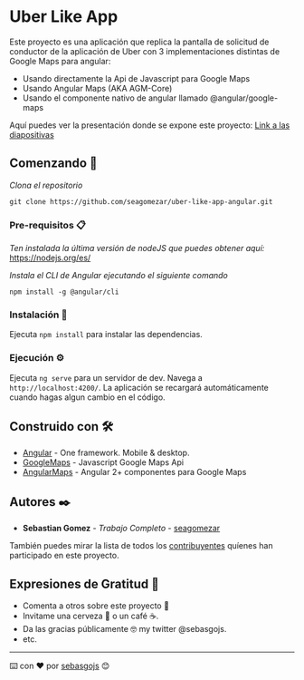 # Uber Like App

Este proyecto es una aplicación que replica la pantalla de solicitud de conductor de la aplicación de Uber con 3 implementaciones distintas de Google Maps para angular:

- Usando directamente la Api de Javascript para Google Maps
- Usando Angular Maps (AKA AGM-Core)
- Usando el componente nativo de angular llamado @angular/google-maps

Aquí puedes ver la presentación donde se expone este proyecto:
[Link a las diapositivas](https://docs.google.com/presentation/d/1OZoKo0sEhyZOarV82jQjPtcR41kAbdIj4GntNVUbvo0)

## Comenzando 🚀

_Clona el repositorio_

```
git clone https://github.com/seagomezar/uber-like-app-angular.git
```


### Pre-requisitos 📋

_Ten instalada la última versión de nodeJS que puedes obtener aquí:_ 
https://nodejs.org/es/

_Instala el CLI de Angular ejecutando el siguiente comando_ 

```
npm install -g @angular/cli
```

### Instalación 🔧

Ejecuta `npm install` para instalar las dependencias.

### Ejecución ⚙️
Ejecuta `ng serve` para un servidor de dev. Navega a `http://localhost:4200/`. La aplicación se recargará automáticamente cuando hagas algun cambio en el código.

## Construido con 🛠️

* [Angular](http://www.angular.io) - One framework. Mobile & desktop.
* [GoogleMaps](https://developers.google.com/maps/documentation/javascript/tutorial) - Javascript Google Maps Api
* [AngularMaps](https://angular-maps.com/) - Angular 2+ componentes para Google Maps

## Autores ✒️

* **Sebastian Gomez** - *Trabajo Completo* - [seagomezar](https://github.com/seagomezar)

También puedes mirar la lista de todos los [contribuyentes](https://github.com/your/project/contributors) quíenes han participado en este proyecto. 

## Expresiones de Gratitud 🎁

* Comenta a otros sobre este proyecto 📢
* Invitame una cerveza 🍺 o un café ☕. 
* Da las gracias públicamente 🤓 my twitter @sebasgojs.
* etc.
---

⌨️ con ❤️ por [sebasgojs](https://twitter.com/sebasgojs) 😊
